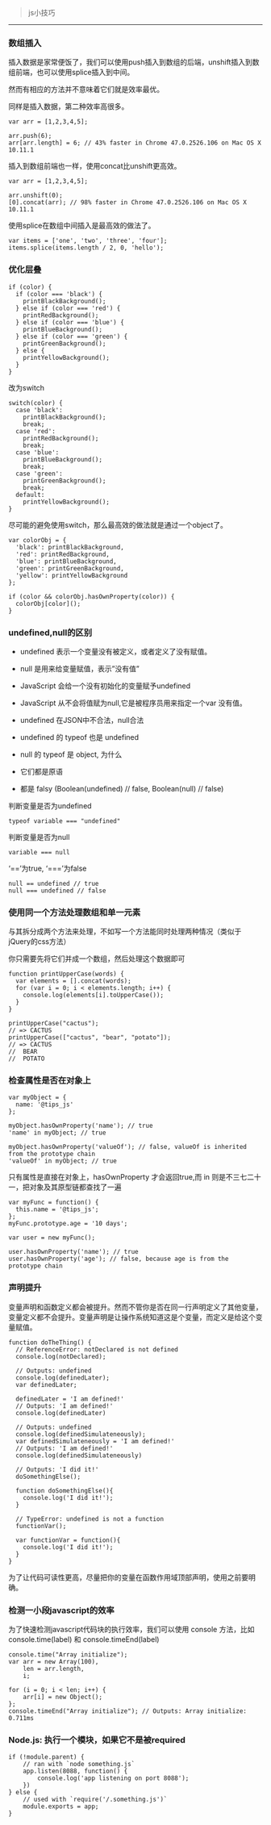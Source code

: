 
> js小技巧

----

### 数组插入

插入数据是家常便饭了，我们可以使用push插入到数组的后端，unshift插入到数组前端，也可以使用splice插入到中间。

然而有相应的方法并不意味着它们就是效率最优。

同样是插入数据，第二种效率高很多。

	var arr = [1,2,3,4,5];

	arr.push(6);
	arr[arr.length] = 6; // 43% faster in Chrome 47.0.2526.106 on Mac OS X 10.11.1

插入到数组前端也一样，使用concat比unshift更高效。

	var arr = [1,2,3,4,5];

	arr.unshift(0);
	[0].concat(arr); // 98% faster in Chrome 47.0.2526.106 on Mac OS X 10.11.1

使用splice在数组中间插入是最高效的做法了。

	var items = ['one', 'two', 'three', 'four'];
	items.splice(items.length / 2, 0, 'hello');

### 优化层叠

	if (color) {
	  if (color === 'black') {
	    printBlackBackground();
	  } else if (color === 'red') {
	    printRedBackground();
	  } else if (color === 'blue') {
	    printBlueBackground();
	  } else if (color === 'green') {
	    printGreenBackground();
	  } else {
	    printYellowBackground();
	  }
	}

改为switch

	switch(color) {
	  case 'black':
	    printBlackBackground();
	    break;
	  case 'red':
	    printRedBackground();
	    break;
	  case 'blue':
	    printBlueBackground();
	    break;
	  case 'green':
	    printGreenBackground();
	    break;
	  default:
	    printYellowBackground();
	}

尽可能的避免使用switch，那么最高效的做法就是通过一个object了。

	var colorObj = {
	  'black': printBlackBackground,
	  'red': printRedBackground,
	  'blue': printBlueBackground,
	  'green': printGreenBackground,
	  'yellow': printYellowBackground
	};
	
	if (color && colorObj.hasOwnProperty(color)) {
	  colorObj[color]();
	}

### undefined,null的区别

- undefined 表示一个变量没有被定义，或者定义了没有赋值。

- null 是用来给变量赋值，表示”没有值”

- JavaScript 会给一个没有初始化的变量赋予undefined

- JavaScript 从不会将值赋为null,它是被程序员用来指定一个var 没有值。

- undefined 在JSON中不合法，null合法

- undefined 的 typeof 也是 undefined

- null 的 typeof 是 object, 为什么

- 它们都是原语

- 都是 falsy (Boolean(undefined) // false, Boolean(null) // false)

判断变量是否为undefined
	
	typeof variable === "undefined"

判断变量是否为null

	variable === null

‘==’为true, ‘===’为false
	
	null == undefined // true
	null === undefined // false

### 使用同一个方法处理数组和单一元素

与其拆分成两个方法来处理，不如写一个方法能同时处理两种情况（类似于jQuery的css方法）

你只需要先将它们并成一个数组，然后处理这个数据即可

	function printUpperCase(words) {
	  var elements = [].concat(words);
	  for (var i = 0; i < elements.length; i++) {
	    console.log(elements[i].toUpperCase());
	  }
	}

	printUpperCase("cactus");
	// => CACTUS
	printUpperCase(["cactus", "bear", "potato"]);
	// => CACTUS
	//  BEAR
	//  POTATO

### 检查属性是否在对象上

	var myObject = {
	  name: '@tips_js'
	};

	myObject.hasOwnProperty('name'); // true
	'name' in myObject; // true
	
	myObject.hasOwnProperty('valueOf'); // false, valueOf is inherited from the prototype chain
	'valueOf' in myObject; // true

只有属性是直接在对象上，hasOwnProperty 才会返回true,而 in 则是不三七二十一，把对象及其原型链都查找了一遍

	var myFunc = function() {
	  this.name = '@tips_js';
	};
	myFunc.prototype.age = '10 days';
	
	var user = new myFunc();
	
	user.hasOwnProperty('name'); // true
	user.hasOwnProperty('age'); // false, because age is from the prototype chain

### 声明提升

变量声明和函数定义都会被提升。然而不管你是否在同一行声明定义了其他变量，变量定义都不会提升。变量声明是让操作系统知道这是个变量，而定义是给这个变量赋值。

	function doTheThing() {
	  // ReferenceError: notDeclared is not defined
	  console.log(notDeclared);
	
	  // Outputs: undefined
	  console.log(definedLater);
	  var definedLater;
	
	  definedLater = 'I am defined!'
	  // Outputs: 'I am defined!'
	  console.log(definedLater)
	
	  // Outputs: undefined
	  console.log(definedSimulateneously);
	  var definedSimulateneously = 'I am defined!'
	  // Outputs: 'I am defined!'
	  console.log(definedSimulateneously)
	
	  // Outputs: 'I did it!'
	  doSomethingElse();
	
	  function doSomethingElse(){
	    console.log('I did it!');
	  }
	
	  // TypeError: undefined is not a function
	  functionVar();
	
	  var functionVar = function(){
	    console.log('I did it!');
	  }
	}

为了让代码可读性更高，尽量把你的变量在函数作用域顶部声明，使用之前要明确。

### 检测一小段javascript的效率

为了快速检测javascript代码块的执行效率，我们可以使用 console 方法，比如 console.time(label) 和 console.timeEnd(label)
	
	console.time("Array initialize");
	var arr = new Array(100),
	    len = arr.length,
	    i;
	
	for (i = 0; i < len; i++) {
	    arr[i] = new Object();
	};
	console.timeEnd("Array initialize"); // Outputs: Array initialize: 0.711ms

### Node.js: 执行一个模块，如果它不是被required

	if (!module.parent) {
	    // ran with `node something.js`
	    app.listen(8088, function() {
	        console.log('app listening on port 8088');
	    })
	} else {
	    // used with `require('/.something.js')`
	    module.exports = app;
	}



